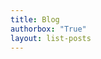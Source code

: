 ```yaml
---
title: Blog
authorbox: "True"
layout: list-posts
---
```

<style>
.list__item {
	outline: 2px solid var(--list-out);
	border: 1px solid var(--thickborder2); */
	margin-bottom: 2rem;
/*	padding-top: 1rem; */
	padding: 1rem!important;
    border-radius: 4px;
    background-color: var(--author-back);
}

blockquote {
    display: none;
}
</style>
